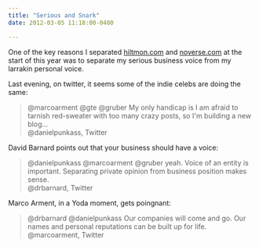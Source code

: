 ```yaml
---
title: "Serious and Snark"
date: 2012-03-05 11:18:00-0400

---
```


One of the key reasons I separated [hiltmon.com](https://hiltmon.com) and [noverse.com](https://noverse.com) at the start of this year was to separate my serious business voice from my larrakin personal voice.

Last evening, on twitter, it seems some of the indie celebs are doing the same:

> @marcoarment @gte @gruber My only handicap is I am afraid to tarnish red-sweater with too many crazy posts, so I'm building a new blog...  
> @danielpunkass, Twitter

David Barnard points out that your business should have a voice:

> @danielpunkass @marcoarment @gruber yeah. Voice of an entity is important. Separating private opinion from business position makes sense.  
> @drbarnard, Twitter

Marco Arment, in a Yoda moment, gets poingnant:

> @drbarnard @danielpunkass Our companies will come and go. Our names and personal reputations can be built up for life.  
> @marcoarment, Twitter

